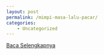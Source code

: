 ```yaml
---
layout: post
permalink: /mimpi-masa-lalu-pacar/
categories:
    - Uncategorized
---
```


[Baca Selengkapnya](/10)